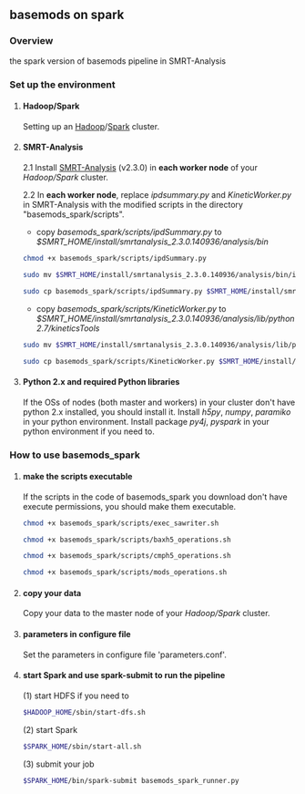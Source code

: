 ## basemods on spark

### Overview
the spark version of basemods pipeline in SMRT-Analysis

### Set up the environment
1. #### Hadoop/Spark

    Setting up an [Hadoop](http://hadoop.apache.org/)/[Spark](https://spark.apache.org/) cluster.

2. #### SMRT-Analysis

    2.1 Install [SMRT-Analysis](https://github.com/PacificBiosciences/SMRT-Analysis) (v2.3.0) in **each worker node** of your *Hadoop/Spark* cluster.
    
    2.2 In **each worker node**, replace *ipdsummary.py* and *KineticWorker.py* in SMRT-Analysis with the modified scripts in the directory "basemods_spark/scripts".
     + copy *basemods_spark/scripts/ipdSummary.py* to *$SMRT_HOME/install/smrtanalysis_2.3.0.140936/analysis/bin*

      ```sh
      chmod +x basemods_spark/scripts/ipdSummary.py
      
      sudo mv $SMRT_HOME/install/smrtanalysis_2.3.0.140936/analysis/bin/ipdSummary.py $SMRT_HOME/install/smrtanalysis_2.3.0.140936/analysis/bin/ipdSummary.py.bak
      
      sudo cp basemods_spark/scripts/ipdSummary.py $SMRT_HOME/install/smrtanalysis_2.3.0.140936/analysis/bin/
      ```

    + copy *basemods_spark/scripts/KineticWorker.py* to *$SMRT_HOME/install/smrtanalysis_2.3.0.140936/analysis/lib/python2.7/kineticsTools*
   
    ```sh
    sudo mv $SMRT_HOME/install/smrtanalysis_2.3.0.140936/analysis/lib/python2.7/kineticsTools/KineticWorker.py $SMRT_HOME/install/smrtanalysis_2.3.0.140936/analysis/lib/python2.7/kineticsTools/KineticWorker.py.bak
    
    sudo cp basemods_spark/scripts/KineticWorker.py $SMRT_HOME/install/smrtanalysis_2.3.0.140936/analysis/lib/python2.7/kineticsTools/
    ```

3. #### Python 2.x and required Python libraries

    If the OSs of nodes (both master and workers) in your cluster don't have python 2.x installed, you should install it. Install *h5py*, *numpy*, *paramiko* in your python environment. Install package *py4j*, *pyspark* in your python environment if you need to.


### How to use basemods_spark

1. #### make the scripts executable

    If the scripts in the code of basemods_spark you download don't have execute permissions, you should make them executable.
    
    ```sh
    chmod +x basemods_spark/scripts/exec_sawriter.sh
    
    chmod +x basemods_spark/scripts/baxh5_operations.sh
    
    chmod +x basemods_spark/scripts/cmph5_operations.sh
    
    chmod +x basemods_spark/scripts/mods_operations.sh
    ```

2. #### copy your data
    Copy your data to the master node of your *Hadoop/Spark* cluster.


3. #### parameters in configure file
    Set the parameters in configure file 'parameters.conf'.


4. #### start Spark and use spark-submit to run the pipeline

    (1) start HDFS if you need to

    ```sh
    $HADOOP_HOME/sbin/start-dfs.sh
    ```

    (2) start Spark
    ```sh
    $SPARK_HOME/sbin/start-all.sh
    ```

    (3) submit your job
    ```sh
    $SPARK_HOME/bin/spark-submit basemods_spark_runner.py
    ```
